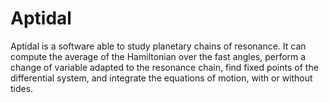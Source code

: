 # Aptidal
Aptidal is a software able to study planetary chains of resonance. It can compute the average of the Hamiltonian over the fast angles, perform a change of variable adapted to the resonance chain, find fixed points of the differential system, and integrate the equations of motion, with or without tides.
